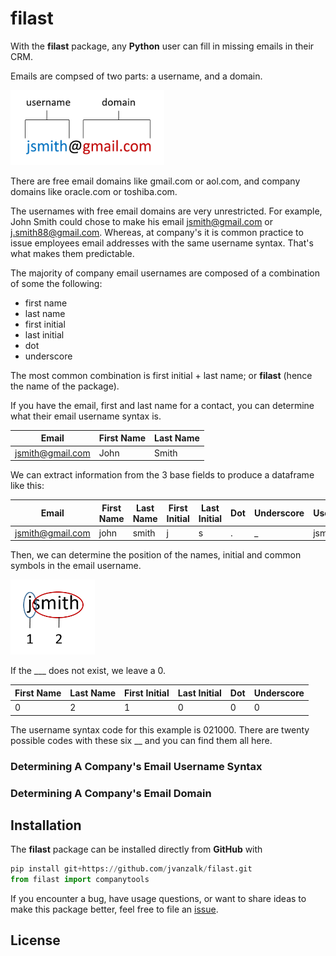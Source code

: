 <!-- README.md is generated from README.Rmd. Please edit that file -->

# filast

With the **filast** package, any **Python** user can fill in missing emails in their CRM. 

Emails are compsed of two parts: a username, and a domain. 

<img src="images/email_parts.PNG" height="120px" />

There are free email domains like gmail.com or aol.com, and company domains like oracle.com or toshiba.com.

The usernames with free email domains are very unrestricted. For example, John Smith could chose to make his email jsmith@gmail.com or j.smith88@gmail.com. Whereas, at company's it is common practice to issue employees email addresses with the same username syntax. That's what makes them predictable.

The majority of company email usernames are composed of a combination of some the following:
* first name
* last name
* first initial
* last initial
* dot
* underscore

The most common combination is first initial + last name; or **filast** (hence the name of the package).

If you have the email, first and last name for a contact, you can determine what their email username syntax is. 

| Email            | First Name | Last Name |
| ---------------- | ---------- | --------- | 
| jsmith@gmail.com | John       | Smith     | 

We can extract information from the 3 base fields to produce a dataframe like this:

| Email            | First Name | Last Name | First Initial | Last Initial | Dot | Underscore | Username |
| ---------------- | ---------- | --------- | ------------- | ------------ | --- | ---------- | -------- |
| jsmith@gmail.com | john       | smith     | j             | s            | .   | _          | jsmith   |

Then, we can determine the position of the names, initial and common symbols in the email username.

<img src="images/positions.PNG" height="120px" />

If the ___ does not exist, we leave a 0.

| First Name | Last Name | First Initial | Last Initial | Dot | Underscore |
| ---------- | --------- | ------------- | ------------ | --- | ---------- |
| 0          | 2         | 1             | 0            | 0   | 0          | 

The username syntax code for this example is 021000. There are twenty possible codes with these six __ and you can find them all here.

### Determining A Company's Email Username Syntax

### Determining A Company's Email Domain

## Installation

The **filast** package can be installed directly from **GitHub** with

``` python
pip install git+https://github.com/jvanzalk/filast.git
from filast import companytools
```

If you encounter a bug, have usage questions, or want to share ideas to
make this package better, feel free to file an
[issue]().

## License
